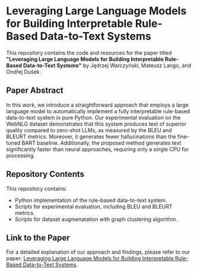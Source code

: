 # Leveraging Large Language Models for Building Interpretable Rule-Based Data-to-Text Systems

This repository contains the code and resources for the paper titled **"Leveraging Large Language Models for Building Interpretable Rule-Based Data-to-Text Systems"** by Jędrzej Warczyński, Mateusz Lango, and Ondřej Dušek. 

## Paper Abstract

In this work, we introduce a straightforward approach that employs a large language model to automatically implement a fully interpretable rule-based data-to-text system in pure Python. Our experimental evaluation on the WebNLG dataset demonstrates that this system produces text of superior quality compared to zero-shot LLMs, as measured by the BLEU and BLEURT metrics. Moreover, it generates fewer hallucinations than the fine-tuned BART baseline. Additionally, the proposed method generates text significantly faster than neural approaches, requiring only a single CPU for processing.

## Repository Contents

This repository contains:

- Python implementation of the rule-based data-to-text system.
- Scripts for experimental evaluation, including BLEU and BLEURT metrics.
- Scripts for dataset augmenatation with graph clustering algorithm.

## Link to the Paper

For a detailed explanation of our approach and findings, please refer to our paper: [Leveraging Large Language Models for Building Interpretable Rule-Based Data-to-Text Systems](#).
